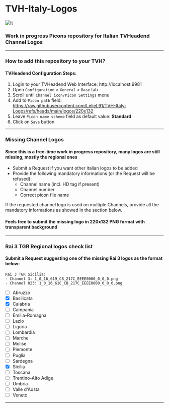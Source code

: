 # TVH-Italy-Logos
[![it](https://img.shields.io/badge/lang-it-blue.svg)](https://github.com/LelieL91/TVH-Italy-Logos/blob/main/README.it.md)

### Work in progress Picons repository for Italian TVHeadend Channel Logos
---
### How to add this repository to your TVH?
#### TVHeadend Configuration Steps:
1. Login to your TVHeadend Web Interface: http://localhost:9981
2. Open `Configuration` > `General` > `Base` tab
3. Scroll until `Channel icon/Picon Settings` menu
4. Add to `Picon path` field: https://raw.githubusercontent.com/LelieL91/TVH-Italy-Logos/refs/heads/main/logos/220x132
5. Leave `Picon name scheme` field as default value: **Standard**
6. Click on `Save` button
---
### Missing Channel Logos
#### Since this is a free-time work in progress repository, many logos are still missing, mostly the regional ones
- Submit a Request if you want other italian logos to be added
- Provide the following mandatory informations (or the Request will be refused):
  - Channel name (incl. HD tag if present)
  - Channel number
  - Correct picon file name

If the requested channel logo is used on multiple Channels, provide all the mandatory informations as showed in the section below.
#### Feels free to submit the missing logo in 220x132 PNG format with transparent background
---
### Rai 3 TGR Regional logos check list
#### Submit a Request suggesting one of the missing Rai 3 logos as the format below:
```
Rai 3 TGR Sicilia:
- Channel 3: 1_0_16_619_CB_217C_EEEE0000_0_0_0.png
- Channel 823: 1_0_16_61C_CB_217C_EEEE0000_0_0_0.png
```
- [ ] Abruzzo
- [x] Basilicata
- [x] Calabria
- [ ] Campania
- [ ] Emilia-Romagna
- [ ] Lazio
- [ ] Liguria
- [ ] Lombardia
- [ ] Marche
- [ ] Molise
- [ ] Piemonte
- [ ] Puglia
- [ ] Sardegna
- [x] Sicilia
- [ ] Toscana
- [ ] Trentino-Alto Adige
- [ ] Umbria
- [ ] Valle d'Aosta
- [ ] Veneto
---
